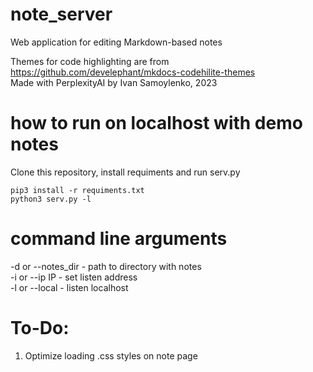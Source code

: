 # note_server
Web application for editing Markdown-based notes

Themes for code highlighting are from https://github.com/develephant/mkdocs-codehilite-themes <br>
Made with PerplexityAI by Ivan Samoylenko, 2023

# how to run on localhost with demo notes
Clone this repository, install requiments and run serv.py
```
pip3 install -r requiments.txt
python3 serv.py -l
```

# command line arguments
-d or --notes_dir - path to directory with notes <br>
-i or --ip IP - set listen address <br>
-l or --local - listen localhost

# To-Do:
1. Optimize loading .css styles on note page
